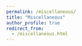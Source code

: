 ```yaml
---
permalink: /miscellaneous/
title: "Miscellaneous"
author_profile: true
redirect_from: 
  - /miscellaneous.html
---
```




